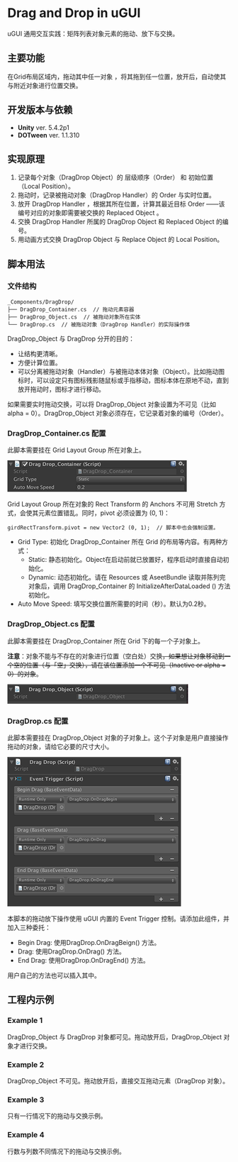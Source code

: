 # Drag and Drop in uGUI

uGUI 通用交互实践：矩阵列表对象元素的拖动、放下与交换。

## 主要功能

在Grid布局区域内，拖动其中任一对象 ，将其拖到任一位置，放开后，自动使其与附近对象进行位置交换。

## 开发版本与依赖

- **Unity** ver. 5.4.2p1
- **DOTween** ver. 1.1.310

## 实现原理

1. 记录每个对象（DragDrop Object）的 层级顺序（Order） 和 初始位置（Local Position）。
2. 拖动时，记录被拖动对象（DragDrop Handler）的 Order 与实时位置。
3. 放开 DragDrop Handler ，根据其所在位置，计算其最近目标 Order ——该编号对应的对象即需要被交换的 Replaced Object 。
4. 交换 DragDrop Handler 所属的 DragDrop Object 和 Replaced Object 的编号。
5. 用动画方式交换 DragDrop Object 与 Replace Object 的 Local Position。

## 脚本用法

### 文件结构

```
_Components/DragDrop/
├── DragDrop_Container.cs  // 拖动元素容器
├── DragDrop_Object.cs  // 被拖动对象所在实体
└── DragDrop.cs  // 被拖动对象（DragDrop Handler）的实际操作体
```

DragDrop_Object 与 DragDrop 分开的目的：

- 让结构更清晰。
- 方便计算位置。
- 可以分离被拖动对象（Handler）与被拖动本体对象（Object）。比如拖动图标时，可以设定只有图标残影随鼠标或手指移动，图标本体在原地不动，直到放开拖动时，图标才进行移动。

如果需要实时拖动交换，可以将 DragDrop_Object 对象设置为不可见（比如 alpha = 0）。DragDrop_Object 对象必须存在，它记录着对象的编号（Order）。

### DragDrop_Container.cs 配置

此脚本需要挂在 Grid Layout Group 所在对象上。

![](doc_attachments/pic0.png)

Grid Layout Group 所在对象的 Rect Transform 的 Anchors 不可用 Stretch 方式，会使其元素位置错乱。同时，pivot 必须设置为 (0, 1)：

```
girdRectTransform.pivot = new Vector2 (0, 1);  // 脚本中也会强制设置。
```

- Grid Type: 初始化 DragDrop_Container 所在 Grid 的布局等内容。有两种方式：
    - Static: 静态初始化。Object在启动前就已放置好，程序启动时直接自动初始化。
    - Dynamic: 动态初始化。请在 Resources 或 AseetBundle 读取并陈列完对象后，调用 DragDrop_Container 的 InitializeAfterDataLoaded () 方法初始化。
- Auto Move Speed: 填写交换位置所需要的时间（秒）。默认为0.2秒。

### DragDrop_Object.cs 配置

此脚本需要挂在 DragDrop_Container 所在 Grid 下的每一个子对象上。

**注意**：对象不能与不存在的对象进行位置（空白处）交换~~，如果想让对象移动到一个空的位置（与「空」交换），请在该位置添加一个不可见（Inactive or alpha = 0）的对象~~。

![](doc_attachments/pic1.png)

### DragDrop.cs 配置

此脚本需要挂在 DragDrop_Object 对象的子对象上。这个子对象是用户直接操作拖动的对象，请给它必要的尺寸大小。

![](doc_attachments/pic2.png)

本脚本的拖动放下操作使用 uGUI 内置的 Event Trigger 控制。请添加此组件，并加入三种委托：

- Begin Drag: 使用DragDrop.OnDragBeign() 方法。
- Drag: 使用DragDrop.OnDrag() 方法。
- End Drag: 使用DragDrop.OnDragEnd() 方法。

用户自己的方法也可以插入其中。

## 工程内示例

### Example 1

DragDrop_Object 与 DragDrop 对象都可见。拖动放开后，DragDrop_Object 对象才进行交换。

### Example 2

DragDrop_Object 不可见。拖动放开后，直接交互拖动元素（DragDrop 对象）。

### Example 3

只有一行情况下的拖动与交换示例。

### Example 4

行数与列数不同情况下的拖动与交换示例。
